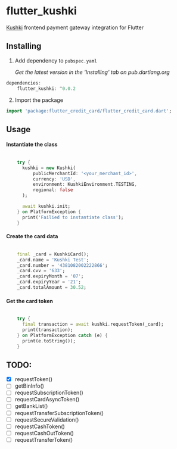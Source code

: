 # flutter_kushki

[Kushki](https://www.kushkipagos.com/) frontend payment gateway integration for Flutter

## Installing

1. Add dependency to `pubspec.yaml`

    *Get the latest version in the 'Installing' tab on pub.dartlang.org*
    
```dart
dependencies:
    flutter_kushki: ^0.0.2
```

2. Import the package
```dart
import 'package:flutter_credit_card/flutter_credit_card.dart';
```

## Usage

#### Instantiate the class

```dart

    try {
      kushki = new Kushki(
          publicMerchantId: '<your_merchant_id>',
          currency: 'USD',
          environment: KushkiEnvironment.TESTING,
          regional: false
      );

      await kushki.init;
    } on PlatformException {
      print('Failied to instantiate class');
    }
```

#### Create the card data

```dart

    final _card = KushkiCard();
    _card.name = 'Kushki Test';
    _card.number = '4381082002222866';
    _card.cvv = '633';
    _card.expiryMonth = '07';
    _card.expiryYear = '21';
    _card.totalAmount = 30.52;
```

#### Get the card token

```dart

    try {
      final transaction = await kushki.requestToken(_card);
      print(transaction);
    } on PlatformException catch (e) {
      print(e.toString());
    }
```

## TODO:

* [x] requestToken()
* [ ] getBinInfo()
* [ ] requestSubscriptionToken()
* [ ] requestCardAsyncToken()
* [ ] getBankList()
* [ ] requestTransferSubscriptionToken()
* [ ] requestSecureValidation()
* [ ] requestCashToken()
* [ ] requestCashOutToken()
* [ ] requestTransferToken()
